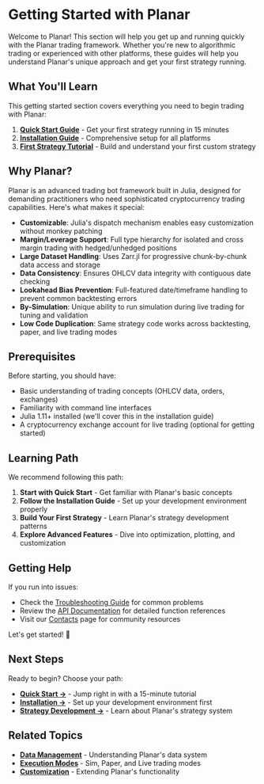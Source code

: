 # Getting Started with Planar

Welcome to Planar! This section will help you get up and running quickly with the Planar trading framework. Whether you're new to algorithmic trading or experienced with other platforms, these guides will help you understand Planar's unique approach and get your first strategy running.

## What You'll Learn

This getting started section covers everything you need to begin trading with Planar:

1. **[Quick Start Guide](quick-start.md)** - Get your first strategy running in 15 minutes
2. **[Installation Guide](installation.md)** - Comprehensive setup for all platforms
3. **[First Strategy Tutorial](first-strategy.md)** - Build and understand your first custom strategy

## Why Planar?

Planar is an advanced trading bot framework built in Julia, designed for demanding practitioners who need sophisticated cryptocurrency trading capabilities. Here's what makes it special:

- **Customizable**: Julia's dispatch mechanism enables easy customization without monkey patching
- **Margin/Leverage Support**: Full type hierarchy for isolated and cross margin trading with hedged/unhedged positions
- **Large Dataset Handling**: Uses Zarr.jl for progressive chunk-by-chunk data access and storage
- **Data Consistency**: Ensures OHLCV data integrity with contiguous date checking
- **Lookahead Bias Prevention**: Full-featured date/timeframe handling to prevent common backtesting errors
- **By-Simulation**: Unique ability to run simulation during live trading for tuning and validation
- **Low Code Duplication**: Same strategy code works across backtesting, paper, and live trading modes

## Prerequisites

Before starting, you should have:

- Basic understanding of trading concepts (OHLCV data, orders, exchanges)
- Familiarity with command line interfaces
- Julia 1.11+ installed (we'll cover this in the installation guide)
- A cryptocurrency exchange account for live trading (optional for getting started)

## Learning Path

We recommend following this path:

1. **Start with Quick Start** - Get familiar with Planar's basic concepts
2. **Follow the Installation Guide** - Set up your development environment properly
3. **Build Your First Strategy** - Learn Planar's strategy development patterns
4. **Explore Advanced Features** - Dive into optimization, plotting, and customization

## Getting Help

If you run into issues:

- Check the [Troubleshooting Guide](../troubleshooting.md) for common problems
- Review the [API Documentation](../API/api.md) for detailed function references
- Visit our [Contacts](../contacts.md) page for community resources

Let's get started! 🚀

## Next Steps

Ready to begin? Choose your path:

- **[Quick Start →](quick-start.md)** - Jump right in with a 15-minute tutorial
- **[Installation →](installation.md)** - Set up your development environment first
- **[Strategy Development →](../strategy.md)** - Learn about Planar's strategy system

## Related Topics

- **[Data Management](../data.md)** - Understanding Planar's data system
- **[Execution Modes](../engine/mode-comparison.md)** - Sim, Paper, and Live trading modes
- **[Customization](../customizations/customizations.md)** - Extending Planar's functionality